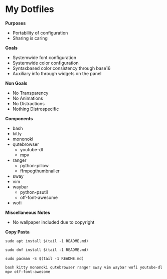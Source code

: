 # My Dotfiles

**Purposes**
* Portability of configuration
* Sharing is caring

**Goals**
* Systemwide font configuration
* Systemwide color configuration
* Syntaxbased color consistency through base16
* Auxiliary info through widgets on the panel

**Non Goals**
* No Transparency
* No Animations
* No Distractions
* Nothing Distrospecific

**Components**
* bash
* kitty
* mononoki
* qutebrowser
    * youtube-dl
    * mpv
* ranger
    * python-pillow
    * ffmpegthumbnailer
* sway
* vim
* waybar
    * python-psutil
    * otf-font-awesome
* wofi

**Miscellaneous Notes**
* No wallpaper included due to copyright

**Copy Pasta**

    sudo apt install $(tail -1 README.md)

    sudo dnf install $(tail -1 README.md)

    sudo pacman -S $(tail -1 README.md)

    bash kitty mononoki qutebrowser ranger sway vim waybar wofi youtube-dl mpv otf-font-awesome
